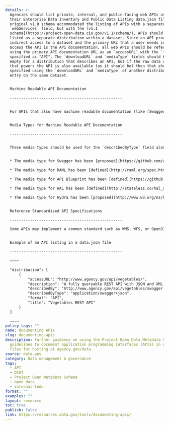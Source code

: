 ```yaml
---
details: >-
  Agencies should list private, internal, and public-facing web APIs as part of
  their Enterprise Data Inventory and Public Data Listing data.json files. The
  original v1.0 schema accommodated the listing of APIs with a separate
  `webServices` field, but with the [v1.1
  schema](https://project-open-data.cio.gov/v1.1/schema/), APIs should now be
  listed as a separate distribution within a dataset. Since an API provides
  indirect access to a dataset and the primary URL that a user needs in order to
  access the API is the API documentation, all web APIs should be referenced
  using the primary API documentation URL as an `accessURL` with the `format`
  specified as "API". The `downloadURL` and `mediaType` fields should be left
  empty for a distribution that describes an API, but if the raw data download
  that powers the API is also available (as it should be) then that should be
  specified using the `downloadURL` and `mediaType` of another distribution
  entry on the same dataset.


  Machine Readable API Documentation

  --------------------------------------------------


  For APIs that also have machine readable documentation (like [Swagger](https://github.com/swagger-api/swagger-spec#readme), [RAML](http://raml.org/), [API Blueprint](https://apiblueprint.org/), [HAL](http://stateless.co/hal_specification.html), [Hydra](http://www.w3.org/ns/hydra/spec/latest/core/), etc) it can be specified with `describedBy` and `describedByType`. The URL for the machine readable documentation should be specified by `describedBy` and `describedByType` should be a media type that identifies the format of the machine readable documentation.


  Media Types for Machine Readable API Documentation

  --------------------------------------------------


  These media types should be used for the `describedByType` field along with the URL to the machine readable documentation itself using the `describedBy` field. This should not be confused with the `format` field which should be "API" for an API and `mediaType` which should be blank for an API.


  * The media type for Swagger has been [proposed](https://github.com/wordnik/swagger-spec/issues/110) as `application/swagger+json`

  * The media type for RAML has been [defined](http://raml.org/spec.html#overview) as `application/raml+yaml`

  * The media type for API Blueprint has been [defined](https://github.com/apiaryio/api-blueprint-ast#media-types) as `application/vnd.apiblueprint.ast` in abstract syntax tree form, plus others depending on the serialization

  * The media type for HAL has been [defined](http://stateless.co/hal_specification.html) as `application/hal+json` and `application/hal+xml` for the JSON and XML variants.

  * The media type for Hydra has been [proposed](http://www.w3.org/ns/hydra/spec/latest/core/#h3_adding-affordances-to-representations) as `application/ld+json` with `rel="http://www.w3.org/ns/hydra/core#apiDocumentation"` included in the `Link` HTTP header.


  Reference Standardized API Specifications

  --------------------------------------------------

  Some APIs may implement a common standard such as WMS, WFS, or Open311. If this is an established standard, use the canonical URI for the standard as the value for the `conformsTo` field in the same distribution object where the API is listed.


  Example of an API listing in a data.json file

  --------------------------------------------------

  ~~~~

  "distribution": [
      {
          "accessURL": "http://www.agency.gov/api/vegetables/",
          "description": "A fully queryable REST API with JSON and XML output",
          "describedBy": "http://www.agency.gov/api/vegetables/swagger.json",
          "describedByType": "application/swagger+json",
          "format": "API",
          "title": "Vegetables REST API"
      }
  ]

  ~~~~
policy_tags: ""
name: Documenting APIs
slug: documenting-apis
description: Further guidance on using the Project Open Data Metadata Schema
  guidelines to document application programming interfaces (APIs) in data.json
  files for hosting at agency.gov/data.
source: data.gov
category: Data management & governance
tags:
  - API
  - DCAT
  - Project Open Metadata Schema
  - open data
  - internal-todo
format: ""
examples: ""
layout: resource
toc: true
publish: false
link: https://resources.data.gov/tools/documenting-apis/
---
```


